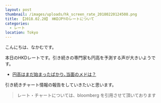 ```yaml
---
layout: post
thumbnail: /images/uploads/hk_screen_rate_20180220124508.png
title: 【2018.02.20】 HKDJPYのレートについて
categories:
  - レート
location: Tokyo
---
```

こんにちは、なかむです。

本日のHKDレートです。引き続きの専門家も円高を予測する声が大きいようです。

* [円高はまだ始まったばかり､当面のメドは？](http://toyokeizai.net/articles/-/209379)

引き続きチャート情報の報告をしていきたいと思います。


> レート・チャートについては、bloomberg を引用させて頂いております
